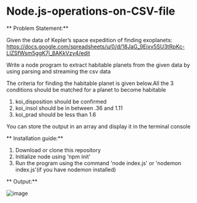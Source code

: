 # Node.js-operations-on-CSV-file

**
Problem Statement:**

Given the data of Kepler’s space expedition of finding exoplanets:
https://docs.google.com/spreadsheets/u/0/d/18JaG_9Ejxv5SU3tRpKc-LlZSfWsm5ggK7j_8AKkVzy4/edit

Write a node program to extract habitable planets from the given data by using parsing and streaming the csv data

The criteria for finding the habitable planet is given below.All the 3 conditions should be matched for a planet to become habitable
1. koi_disposition should be confirmed
2. koi_insol should be in between .36 and 1.11
3. koi_prad should be less than 1.6

You can store the output in an array and display it in the terminal console



**
Installation guide:**

1. Download or clone this repository
2. Initialize node using 'npm init'
3. Run the program using the command 'node index.js' or 'nodemon index.js'(if you have nodemon installed)

**
Output:**

![image](https://user-images.githubusercontent.com/79535235/170867052-9706b636-b8e0-443e-9dc3-0631bc34ae57.png)

